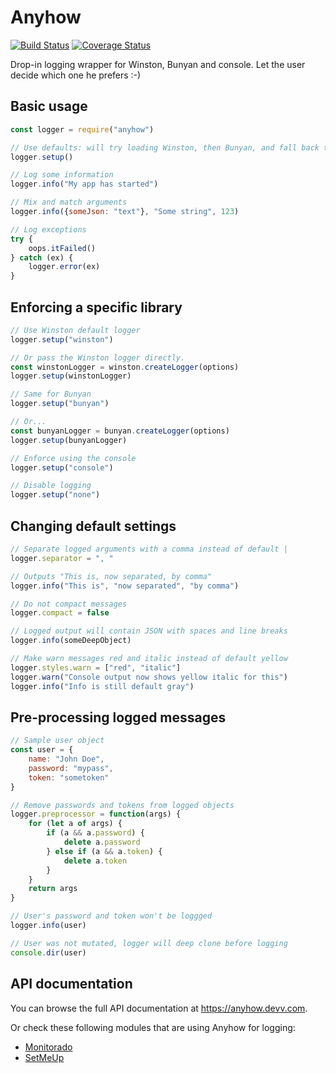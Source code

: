 # Anyhow

[![Build Status](https://img.shields.io/travis/igoramadas/anyhow.svg?style=flat-square)](https://travis-ci.org/igoramadas/anyhow)
[![Coverage Status](https://img.shields.io/coveralls/github/igoramadas/anyhow.svg?style=flat-square)](https://coveralls.io/github/igoramadas/anyhow?branch=master)

Drop-in logging wrapper for Winston, Bunyan and console. Let the user decide which one he prefers :-)

## Basic usage

```javascript
const logger = require("anyhow")

// Use defaults: will try loading Winston, then Bunyan, and fall back to console
logger.setup()

// Log some information
logger.info("My app has started")

// Mix and match arguments
logger.info({someJson: "text"}, "Some string", 123)

// Log exceptions
try {
    oops.itFailed()
} catch (ex) {
    logger.error(ex)
}
```

## Enforcing a specific library

```javascript
// Use Winston default logger
logger.setup("winston")

// Or pass the Winston logger directly.
const winstonLogger = winston.createLogger(options)
logger.setup(winstonLogger)

// Same for Bunyan
logger.setup("bunyan")

// Or...
const bunyanLogger = bunyan.createLogger(options)
logger.setup(bunyanLogger)

// Enforce using the console
logger.setup("console")

// Disable logging
logger.setup("none")
```

## Changing default settings

```javascript
// Separate logged arguments with a comma instead of default |
logger.separator = ", "

// Outputs "This is, now separated, by comma"
logger.info("This is", "now separated", "by comma")

// Do not compact messages
logger.compact = false

// Logged output will contain JSON with spaces and line breaks
logger.info(someDeepObject)

// Make warn messages red and italic instead of default yellow
logger.styles.warn = ["red", "italic"]
logger.warn("Console output now shows yellow italic for this")
logger.info("Info is still default gray")
```

## Pre-processing logged messages

```javascript
// Sample user object
const user = {
    name: "John Doe",
    password: "mypass",
    token: "sometoken"
}

// Remove passwords and tokens from logged objects
logger.preprocessor = function(args) {
    for (let a of args) {
        if (a && a.password) {
            delete a.password
        } else if (a && a.token) {
            delete a.token
        }
    }
    return args
}

// User's password and token won't be loggged
logger.info(user)

// User was not mutated, logger will deep clone before logging
console.dir(user)
```

## API documentation

You can browse the full API documentation at https://anyhow.devv.com.

Or check these following modules that are using Anyhow for logging:

* [Monitorado](https://travis-ci.org/igoramadas/monitorado)
* [SetMeUp](https://travis-ci.org/igoramadas/setmeup)
